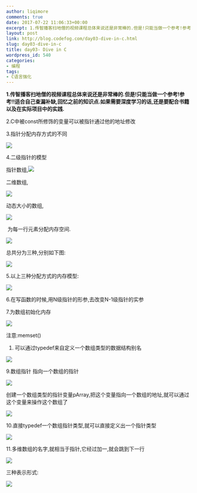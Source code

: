 ```yaml
---
author: liqimore
comments: true
date: 2017-07-22 11:06:33+00:00
excerpt: 1.传智播客扫地僧的视频课程总体来说还是非常棒的.但是!只能当做一个参考!参考!!适合自己查漏补缺,回忆之前的知识点.如果需要深度学习的话,还是要配合书籍以及在实际项目中的实践.
layout: post
link: http://blog.codefog.com/day03-dive-in-c.html
slug: day03-dive-in-c
title: day03- Dive in C
wordpress_id: 540
categories:
- 编程
tags:
- C语言强化
---
```


**1.传智播客扫地僧的视频课程总体来说还是非常棒的.但是!只能当做一个参考!参考!!适合自己查漏补缺,回忆之前的知识点.如果需要深度学习的话,还是要配合书籍以及在实际项目中的实践.**

2.C中被const所修饰的变量可以被指针通过他的地址修改

3.指针分配内存方式的不同

![](https://static.timelovelife.com/old/2017/07/8ff54f6b38cd235b813e31400196dff0.png)

4.二级指针的模型

指针数组,![](https://static.timelovelife.com/old/2017/07/3ec51994cfd09876abc62ef5b5b6e7f7.png)

二维数组,

![](https://static.timelovelife.com/old/2017/07/5de559fdbd7757bc402b2497cc664164.png)

动态大小的数组,

![](https://static.timelovelife.com/old/2017/07/f80ef811a01c4a5ecdfacd45d39237dc.png)

 为每一行元素分配内存空间.

![](https://static.timelovelife.com/old/2017/07/df86c94182253f0dbf2fc4e54ef03f68.png)

总共分为三种,分别如下图:

![](https://static.timelovelife.com/old/2017/07/db4e6a83bdf099f007c64e14d3eeba96.png)

5.以上三种分配方式的内存模型:

![](https://static.timelovelife.com/old/2017/07/396a81c04d5daf89003782bb745c13d1.png)

6.在写函数的时候,用N级指针的形参,去改变N-1级指针的实参

7.为数组初始化内存

![](https://static.timelovelife.com/old/2017/07/3c1d9fea674be67ba3908c2498dfeb1b.png)

注意:memset()





  1. 可以通过typedef来自定义一个数组类型的数据结构别名



![](https://static.timelovelife.com/old/2017/07/548799f80fc2caafdd216f4434f382d7.png)

9.数组指针 指向一个数组的指针

![](https://static.timelovelife.com/old/2017/07/0f379f307b71bb5bf2b6fd895a96e82f.png)

创建一个数组类型的指针变量pArray,把这个变量指向一个数组的地址,就可以通过这个变量来操作这个数组了

![](https://static.timelovelife.com/old/2017/07/407a460d324ea2713c451f201e928066.png)

10.直接typedef一个数组指针类型,就可以直接定义出一个指针类型

![](https://static.timelovelife.com/old/2017/07/a9564221dd6f999d57718426359f20ee.png)

11.多维数组的名字,就相当于指针,它经过加一,就会跳到下一行

![](https://static.timelovelife.com/old/2017/07/0c5a7a3daeb131355bcac40367980b7b.png)

三种表示形式:

![](https://static.timelovelife.com/old/2017/07/a40a87874e62182f196c2fe69d497584.png)

